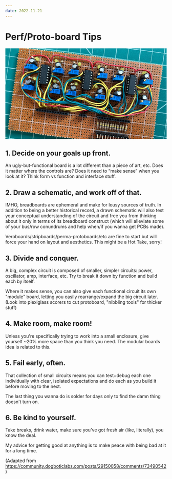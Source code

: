 ```yaml
---
date: 2022-11-21
---
```


# Perf/Proto-board Tips

![A perfboard I made](/static/images/perf-proto-board-tips/IMG_1329-r.jpg)

## 1. Decide on your goals up front.

An ugly-but-functional board is a lot different than a piece of art, etc. Does it matter where the controls are? Does it need to “make sense” when you look at it? Think form vs function and interface stuff.

## 2. Draw a schematic, and work off of that.

IMHO, breadboards are ephemeral and make for lousy sources of truth. In addition to being a better historical record, a drawn schematic will also test your conceptual understanding of the circuit and free you from thinking about it only in terms of its breadboard construct (which will alleviate some of your bus/row conundrums and help when/if you wanna get PCBs made).

Veroboards/stripboards/perma-protoboards/etc are fine to start but will force your hand on layout and aesthetics. This might be a Hot Take, sorry!

## 3. Divide and conquer.

A big, complex circuit is composed of smaller, simpler circuits: power, oscillator, amp, interface, etc. Try to break it down by function and build each by itself.

Where it makes sense, you can also give each functional circuit its own "module" board, letting you easily rearrange/expand the big circuit later. (Look into plexiglass scorers to cut protoboard, "nibbling tools" for thicker stuff)

## 4. Make room, make room!

Unless you're specifically trying to work into a small enclosure, give yourself ~20% more space than you think you need. The modular boards idea is related to this.

## 5. Fail early, often.

That collection of small circuits means you can test+debug each one individually with clear, isolated expectations and do each as you build it before moving to the next.

The last thing you wanna do is solder for days only to find the damn thing doesn't turn on.

## 6. Be kind to yourself.

Take breaks, drink water, make sure you've got fresh air (like, literally), you know the
deal.

My advice for getting good at anything is to make peace with being bad at it for a long time.

(Adapted from https://community.dogboticlabs.com/posts/29150058/comments/73490542)
